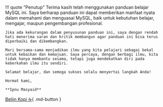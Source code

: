 !!! quote "Penutup"
    Terima kasih telah menggunakan panduan belajar MySQL ini. Saya berharap panduan ini dapat memberikan manfaat nyata dalam memahami dan menguasai MySQL, baik untuk kebutuhan belajar, mengajar, maupun pengembangan profesional.

    Jika ada kekurangan dalam penyusunan panduan ini, saya dengan rendah hati menerima saran dan kritik membangun agar panduan ini bisa terus diperbaiki dan dikembangkan.

    Mari bersama-sama menjadikan ilmu yang kita pelajari sebagai bekal untuk kebaikan dan kemajuan. Saya percaya, dengan berbagi ilmu, kita tidak hanya membantu sesama, tetapi juga mendekatkan diri pada keberkahan ilmu itu sendiri.

    Selamat belajar, dan semoga sukses selalu menyertai langkah Anda!

    Hormat kami,
    
    **Ipnu Masyaid**


[Beliin Kopi  :coffee:][sawer]{ .md-button }

[sawer]: https://saweria.co/masipnu